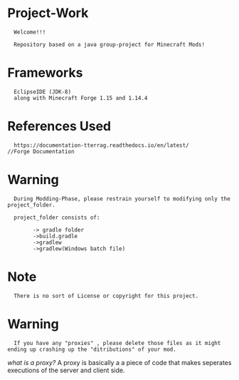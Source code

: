 # Project-Work

      Welcome!!!

      Repository based on a java group-project for Minecraft Mods!

# Frameworks
      EclipseIDE (JDK-8)
      along with Minecraft Forge 1.15 and 1.14.4
      
      
# References Used 

      https://documentation-tterrag.readthedocs.io/en/latest/         //Forge Documentation 
 
# Warning 
      During Modding-Phase, please restrain yourself to modifying only the project_folder.

      project_folder consists of:

            -> gradle folder
            ->build.gradle
            ->gradlew
            ->gradlew(Windows batch file)

# Note
      There is no sort of License or copyright for this project.
      
 # Warning
      If you have any "proxies" , please delete those files as it might ending up crashing up the "ditributions" of your mod.
      
 _what is a proxy?_
            A proxy is basically a a piece of code that makes seperates executions of the server and client side. 
